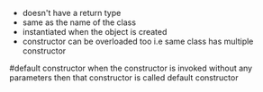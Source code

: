 * doesn't have a return type 
* same as the name of the class
* instantiated when the object is created
* constructor can be overloaded too i.e same class has multiple constructor


#default constructor
when the constructor is invoked without any parameters then that constructor is called default constructor
